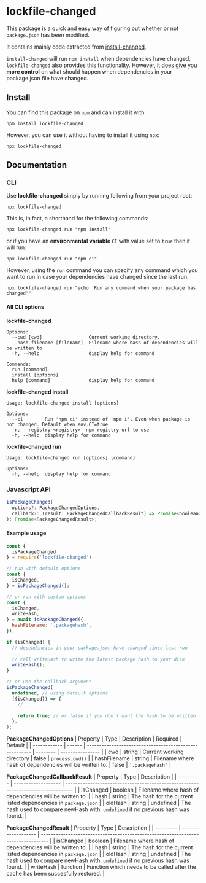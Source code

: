 # lockfile-changed

This package is a quick and easy way of figuring out whether or not `package.json` has been modified.

It contains mainly code extracted from [install-changed](https://github.com/ninesalt/install-changed).

`install-changed` will run `npm install` when dependencies have changed. `lockfile-changed` also provides this functionality. However, it does give you **more control** on what should happen when dependencies in your package.json file have changed.

## Install

You can find this package on `npm` and can install it with:

`npm install lockfile-changed`

However, you can use it without having to install it using `npx`:

`npx lockfile-changed`

## Documentation

### CLI

Use **lockfile-changed** simply by running following from your project root:

`npx lockfile-changed`

This is, in fact, a shorthand for the following commands:

`npx lockfile-changed run "npm install"`

or if you have an **environmental variable** `CI` with value set to `true` then it will run:

`npx lockfile-changed run "npm ci"`

However, using the `run` command you can specify any command which you want to run in case your dependencies have changed since the last run.

```
npx lockfile-changed run "echo 'Run any command when your package has changed'"
```

#### All CLI options

**lockfile-changed**

```
Options:
  --cwd [cwd]                 Current working directory.
  --hash-filename [filename]  Filename where hash of dependencies will be written to
  -h, --help                  display help for command

Commands:
  run [command]
  install [options]
  help [command]              display help for command
```

**lockfile-changed install**

```
Usage: lockfile-changed install [options]

Options:
  --ci        Run 'npm ci' instead of 'npm i'. Even when package is not changed. Default when env.CI=true
  -r, --registry <registry>  npm registry url to use
  -h, --help  display help for command
```

**lockfile-changed run**

```
Usage: lockfile-changed run [options] [command]

Options:
  -h, --help  display help for command
```

### Javascript API

```javascript
isPackageChanged(
  options?: PackageChangedOptions,
  callback?: (result: PackageChangedCallbackResult) => Promise<boolean>,
): Promise<PackageChangedResult>;
```

#### Example usage

```javascript
const {
  isPackageChanged
} = require('lockfile-changed')

// run with default options
const {
  isChanged,
} = isPackageChanged();

// or run with custom options
const {
  isChanged,
  writeHash,
} = await isPackageChanged({
  hashFilename: '.packagehash',
});

if (isChanged) {
  // dependencies in your package.json have changed since last run
  ...
  // call writeHash to write the latest package hash to your disk
  writeHash();
}

// or use the callback argument
isPackageChanged(
  undefined, // using default options
  ({isChanged}) => {
    // ...

    return true; // or false if you don't want the hash to be written
  },
);
```

**PackageChangedOptions**
| Property     | Type   | Description                                             | Required | Default          |
| ------------ | ------ | ------------------------------------------------------- | -------- | ---------------- |
| cwd          | string | Current working directory                               | false    | `process.cwd()`  |
| hashFilename | string | Filename where hash of dependencies will be written to. | false    | `'.packagehash'` |


**PackageChangedCallbackResult**
| Property  | Type                | Description                                                                       |
| --------- | ------------------- | --------------------------------------------------------------------------------- |
| isChanged | boolean             | Filename where hash of dependencies will be written to.                           |
| hash      | string              | The hash for the current listed dependencies in `package.json`                    |
| oldHash   | string \| undefined | The hash used to compare newHash with. `undefined` if no previous hash was found. |


**PackageChangedResult**
| Property  | Type                | Description                                                                       |
| --------- | ------------------- | --------------------------------------------------------------------------------- |
| isChanged | boolean             | Filename where hash of dependencies will be written to.                           |
| hash      | string              | The hash for the current listed dependencies in `package.json`                    |
| oldHash   | string \| undefined | The hash used to compare newHash with. `undefined` if no previous hash was found. |
| writeHash | function            | Function which needs to be called after the cache has been succesfully restored.  |



